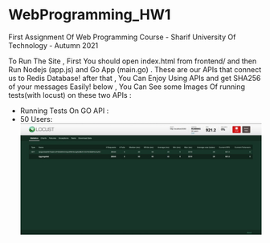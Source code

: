 # WebProgramming_HW1
First Assignment Of Web Programming Course - Sharif University Of Technology - Autumn 2021

To Run The Site , First You should open index.html from frontend/ and then Run Nodejs (app.js) and Go App (main.go) .
These are our APIs that connect us to Redis Database!
after that , You Can Enjoy Using APIs and get SHA256 of your messages Easily!
 below , You Can See some Images Of running tests(with locust) on these two APIs :
 - Running Tests On GO API :
 - 50 Users:  ![](https://github.com/AmirHossein-nr/WebProgramming_HW1/blob/main/locust/go-1.jpg)

